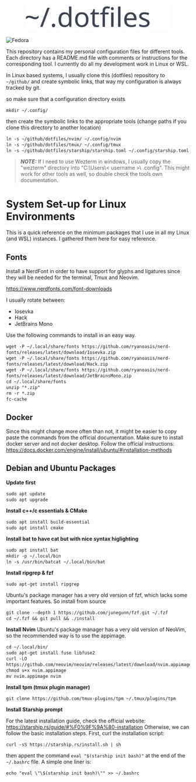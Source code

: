 

<!-- <center><img src="img/dotfiles_logo.svg" alt="dotfiles logo" width=600 ></center> -->
<center><img src="img/alone.svg" alt="dotfiles logo" width=400 ></center>

![Fedora](https://img.shields.io/badge/Fedora-black?style=for-the-badge&logo=fedora)


This repository contains my personal configuration files for different tools. Each directory has a README.md file with comments or instructions for the corresponding tool. I currently do all my development work in Linux or WSL. 

In Linux based systems, I usually clone this (dotfiles) repository to ` ~/github/` and create symbolic links, that way my configuration is always tracked by git.

so make sure that a configuration directory exists
```
mkdir ~/.config/
```
then create the symbolic links to the appropriate tools (change paths if you clone this directory to another location)
```
ln -s ~/github/dotfiles/nvim/ ~/.config/nvim
ln -s ~/github/dotfiles/tmux/ ~/.config/tmux
ln -s ~/github/dotfiles/starship/starship.toml ~/.config/starship.toml
```


> **_NOTE:_**  If I need to use Wezterm in windows, I usually copy the "wezterm" directory into "C:\Users\\< username >\\ .config\". This might work for other tools as well, so double check the tools own documentation. 


# System Set-up for Linux Environments
This is a quick reference on the minimum packages that I use in all my Linux (and WSL) instances. I gathered them here for easy reference.


## Fonts
Install a NerdFont in order to have support for glyphs and ligatures since they will be needed for the terminal, Tmux and Neovim.

https://www.nerdfonts.com/font-downloads

I usually rotate between:
- Iosevka
- Hack
- JetBrains Mono


Use the following commands to install in an easy way. 
```
wget -P ~/.local/share/fonts https://github.com/ryanoasis/nerd-fonts/releases/latest/download/Iosevka.zip
wget -P ~/.local/share/fonts https://github.com/ryanoasis/nerd-fonts/releases/latest/download/Hack.zip
wget -P ~/.local/share/fonts https://github.com/ryanoasis/nerd-fonts/releases/latest/download/JetBrainsMono.zip
cd ~/.local/share/fonts
unzip "*.zip"
rm -r *.zip
fc-cache
```

## Docker
Since this might change more often than not, it might be easier to copy paste the commands from the official documentation. Make sure to install docker server and not docker desktop.
Follow the official instructions: https://docs.docker.com/engine/install/ubuntu/#installation-methods


## Debian and Ubuntu Packages


**Update first**
```
sudo apt update
sudo apt upgrade
```


**Install c++/c essentials & CMake**
```
sudo apt install build-essential
sudo apt install cmake
```


**Install bat to have cat but with nice syntax higlighting**
```
sudo apt install bat
mkdir -p ~/.local/bin
ln -s /usr/bin/batcat ~/.local/bin/bat
```

**Install ripgrep & fzf**
```
sudo apt-get install ripgrep
```

Ubuntu's package manager has a very old version of fzf, which lacks some important features.
So install from source
```
git clone --depth 1 https://github.com/junegunn/fzf.git ~/.fzf
cd ~/.fzf && git pull && ./install
```

**Install Nvim**
Ubuntu's package manager has a very old version of NeoVim, so the recommended way is to use the appimage.

```
cd ~/.local/bin/
sudo apt-get install fuse libfuse2
curl -LO https://github.com/neovim/neovim/releases/latest/download/nvim.appimage
chmod u+x nvim.appimage
mv nvim.appimage nvim
```


**Install tpm (tmux plugin manager)**
```
git clone https://github.com/tmux-plugins/tpm ~/.tmux/plugins/tpm
```

**Install Starship prompt**

For the latest installation guide, check the official website: https://starship.rs/guide/#%F0%9F%9A%80-installation
Otherwise, we can follow the basic installation steps. First, curl the installation script:

```
curl -sS https://starship.rs/install.sh | sh
```

then appent the command  `eval "$(starship init bash)"` at the end of the `~/.bashrc` file. A simple one liner is:

```
echo "eval \"\$(starship init bash)\"" >> ~/.bashrc
```








